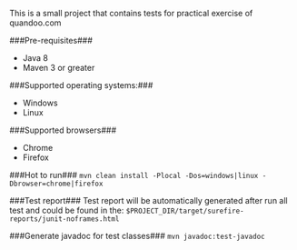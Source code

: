 This is a small project that contains tests for practical exercise of quandoo.com

###Pre-requisites###
  * Java 8
  * Maven 3 or greater

###Supported operating systems:###
  * Windows
  * Linux

###Supported browsers###
  * Chrome
  * Firefox

###Hot to run###
`mvn clean install -Plocal -Dos=windows|linux -Dbrowser=chrome|firefox`

###Test report###
Test report will be automatically generated after run all test and could be found in the:
`$PROJECT_DIR/target/surefire-reports/junit-noframes.html`

###Generate javadoc for test classes###
`mvn javadoc:test-javadoc`
